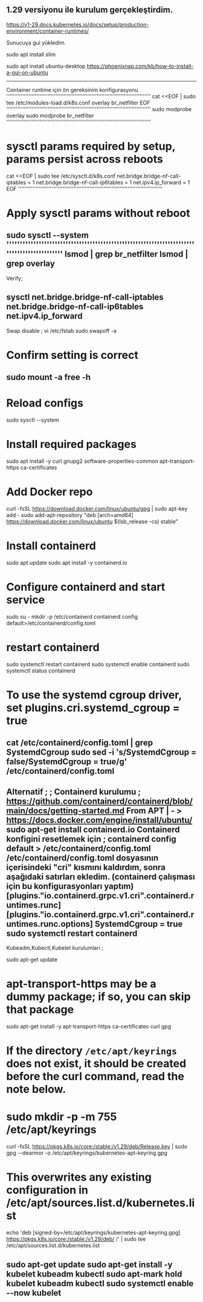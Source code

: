 1.29 versiyonu ile kurulum gerçekleştirdim.
--------------------------------------------------------------------------------------------
https://v1-29.docs.kubernetes.io/docs/setup/production-environment/container-runtimes/

Sunucuya gui yükledim. 

sudo apt install slim

sudo apt install ubuntu-desktop
https://phoenixnap.com/kb/how-to-install-a-gui-on-ubuntu

-------------------------------------------------------------------------------------------
Container runtime için ön gereksinim konfigurasyonu
'''''''''''''''''''''''''''''''''''''''''''''''''''''''''''''''''''''''''''''''''''''''''''
cat <<EOF | sudo tee /etc/modules-load.d/k8s.conf
overlay
br_netfilter
EOF
'''''''''''''''''''''''''''''''''''''''''''''''''''''''''''''''''''''''''''''''''''''''''''
sudo modprobe overlay
sudo modprobe br_netfilter
'''''''''''''''''''''''''''''''''''''''''''''''''''''''''''''''''''''''''''''''''''''''''''
# sysctl params required by setup, params persist across reboots
cat <<EOF | sudo tee /etc/sysctl.d/k8s.conf
net.bridge.bridge-nf-call-iptables  = 1
net.bridge.bridge-nf-call-ip6tables = 1
net.ipv4.ip_forward                 = 1
EOF
'''''''''''''''''''''''''''''''''''''''''''''''''''''''''''''''''''''''''''''''''''''''''''
# Apply sysctl params without reboot
sudo sysctl --system
'''''''''''''''''''''''''''''''''''''''''''''''''''''''''''''''''''''''''''''''''''''''''''
lsmod | grep br_netfilter
lsmod | grep overlay
-------------------------------------------------------------------------------------------
Verify; 

sysctl net.bridge.bridge-nf-call-iptables net.bridge.bridge-nf-call-ip6tables net.ipv4.ip_forward
--------------------------------------------------------------------------------------------
Swap disable ;
vi /etc/fstab
sudo swapoff -a
# Confirm setting is correct
sudo mount -a
free -h
--------------------------------------------------------------------------------------------
# Reload configs
sudo sysctl --system
# Install required packages
sudo apt install -y curl gnupg2 software-properties-common apt-transport-https ca-certificates
# Add Docker repo
curl -fsSL https://download.docker.com/linux/ubuntu/gpg | sudo apt-key add -
sudo add-apt-repository "deb [arch=amd64] https://download.docker.com/linux/ubuntu $(lsb_release -cs) stable"
# Install containerd
sudo apt update
sudo apt install -y containerd.io
# Configure containerd and start service
sudo su -
mkdir -p /etc/containerd
containerd config default>/etc/containerd/config.toml
# restart containerd
sudo systemctl restart containerd
sudo systemctl enable containerd
sudo systemctl status containerd
# To use the systemd cgroup driver, set plugins.cri.systemd_cgroup = true 
cat /etc/containerd/config.toml | grep SystemdCgroup
sudo sed -i 's/SystemdCgroup \= false/SystemdCgroup \= true/g' /etc/containerd/config.toml
-------------------------------------------------------------------------------------------
Alternatif ; ; 
Containerd kurulumu ;  https://github.com/containerd/containerd/blob/main/docs/getting-started.md
From APT | - >  https://docs.docker.com/engine/install/ubuntu/
sudo apt-get install containerd.io 
Containerd konfigini resetlemek için ; containerd config default > /etc/containerd/config.toml
/etc/containerd/config.toml dosyasının içerisindeki "cri" kısmını kaldırdım, sonra aşağıdaki satırları ekledim. (containerd çalışması için bu konfigurasyonları yaptım)
[plugins."io.containerd.grpc.v1.cri".containerd.runtimes.runc]
[plugins."io.containerd.grpc.v1.cri".containerd.runtimes.runc.options]
SystemdCgroup = true
sudo systemctl restart containerd
-----------------------------------------------------------------------------------------------

Kubeadm,Kubectl,Kubelet kurulumları ; 

sudo apt-get update
# apt-transport-https may be a dummy package; if so, you can skip that package
sudo apt-get install -y apt-transport-https ca-certificates curl gpg

# If the directory `/etc/apt/keyrings` does not exist, it should be created before the curl command, read the note below.
# sudo mkdir -p -m 755 /etc/apt/keyrings
curl -fsSL https://pkgs.k8s.io/core:/stable:/v1.29/deb/Release.key | sudo gpg --dearmor -o /etc/apt/keyrings/kubernetes-apt-keyring.gpg

# This overwrites any existing configuration in /etc/apt/sources.list.d/kubernetes.list
echo 'deb [signed-by=/etc/apt/keyrings/kubernetes-apt-keyring.gpg] https://pkgs.k8s.io/core:/stable:/v1.29/deb/ /' | sudo tee /etc/apt/sources.list.d/kubernetes.list

sudo apt-get update
sudo apt-get install -y kubelet kubeadm kubectl
sudo apt-mark hold kubelet kubeadm kubectl
sudo systemctl enable --now kubelet
--------------------------------------------------------------------------------------------










